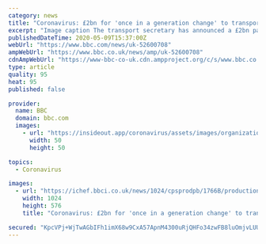 ```yaml
---
category: news
title: "Coronavirus: £2bn for 'once in a generation change' to transport"
excerpt: "Image caption The transport secretary has announced a £2bn package to improve infrastructure for walking and cycling, Grant Shapps said there was a chance for a \"once in a generation change\" to the way we travel."
publishedDateTime: 2020-05-09T15:37:00Z
webUrl: "https://www.bbc.com/news/uk-52600708"
ampWebUrl: "https://www.bbc.co.uk/news/amp/uk-52600708"
cdnAmpWebUrl: "https://www-bbc-co-uk.cdn.ampproject.org/c/s/www.bbc.co.uk/news/amp/uk-52600708"
type: article
quality: 95
heat: 95
published: false

provider:
  name: BBC
  domain: bbc.com
  images:
    - url: "https://insideout.app/coronavirus/assets/images/organizations/bbc.com-50x50.jpg"
      width: 50
      height: 50

topics:
  - Coronavirus

images:
  - url: "https://ichef.bbci.co.uk/news/1024/cpsprodpb/1766B/production/_112215859_grantshapps.jpg"
    width: 1024
    height: 576
    title: "Coronavirus: £2bn for 'once in a generation change' to transport"

secured: "KpcVPj+WjTwAGbIFh1imX68w9CxA57ApnM4300uRjQHFo34zwFB8luOmjvLUUx4GsKV1YFj4V3/W1KVPJt8HmhsXmkdvkKph5jPQzTB1psbXyitlsSOHs6lDEp1cSU+ZluE2ZOSQEhgZoYfS5hTCSbn6Xqcy38YKIvI1qK379ZG2jy04vpABSYSEqfi3OYLpiD52t8LpRODJceOJewePUzn/3448494zWkDJTtsDky7kYpOexMmA/DePcNyNLZrKLE7WGJQEFJ77TldvJsUd/V5Ulf9A/9D7iIrZ5Cyo4xXO/222KvMqwv0yP+EUBYpdi3HWhkqi1ZDUz+59GpfP9VHgfYiS3Hlbf6z129f93bfuLpZw6oTxxR6AD50NtRoSBqvPkKWj0J9db+STtiTOrWk56riqTrGPgNJJzOWVJR9l7Vq46aTuI9Af14Y2U/eFikEewcNoh7wJlPpax5Cbt7EMsjh1WRsEP6b4m6B0thU=;LNGckCPQY1JfIen8QazK+Q=="
---
```


